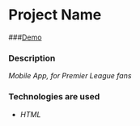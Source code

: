 # Project Name

###[Demo](https://link-to-github-pages.com)

### Description

*Mobile App, for Premier League fans*

### Technologies are used

- *HTML*

